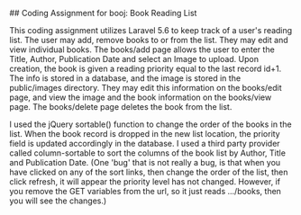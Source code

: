 <p>## Coding Assignment for booj: Book Reading List

This coding assignment utilizes Laravel 5.6 to keep track of a user's reading list. The user may add, remove books to or from the list. They may edit and view individual books. The books/add page allows the user to enter the Title, Author, Publication Date and select an Image to upload. Upon creation, the book is given a reading priority equal to the last record id+1. The info is stored in a database, and the image is stored in the public/images directory. They may edit this information on the books/edit page, and view the image and the book information on the books/view page. The books/delete page deletes the book from the list.

I used the jQuery sortable() function to change the order of the books in the list. When the book record is dropped in the new list location, the priority field is updated accordingly in the database. I used a third party provider called column-sortable to sort the columns of the book list by Author, Title and Publication Date. (One 'bug' that is not really a bug, is that when you have clicked on any of the sort links, then change the order of the list, then click refresh, it will appear the priority level has not changed. However, if you remove the GET variables from the url, so it just reads .../books, then you will see the changes.)</p>